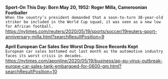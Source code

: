 **Sport-On This Day: Born May 20, 1952: Roger Milla, Cameroonian Footballer**\
`When the country’s president demanded that a soon-to-turn 38-year-old striker be included in the World Cup squad, it was seen as a new low for African football.`\
https://nytimes.com/reuters/2020/05/19/sports/soccer/19reuters-sport-anniversary-milla.html?searchResultPosition=9

**April European Car Sales See Worst Drop Since Records Kept**\
`European car sales bottomed out last month as the automotive industry faces its worst crisis in decades. `\
https://nytimes.com/aponline/2020/05/19/business/ap-eu-virus-outbreak-europe-car-sales-tank-embargoed-for-0600-gm.html?searchResultPosition=10

